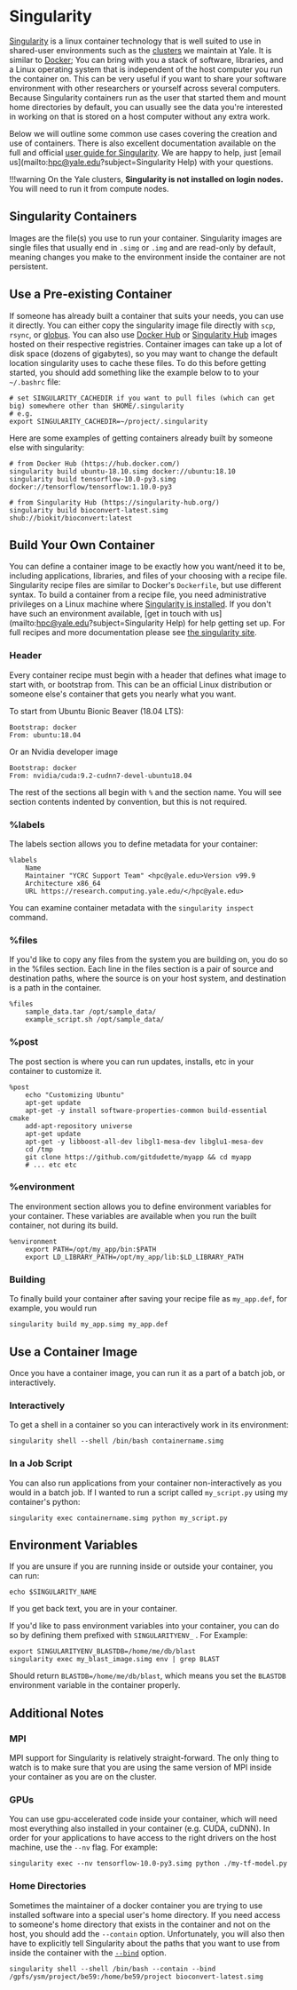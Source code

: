 # Singularity

[Singularity](http://journals.plos.org/plosone/article?id=10.1371/journal.pone.0177459) is a linux container technology that is well suited to use in shared-user environments such as the [clusters](/node/4093) we maintain at Yale. It is similar to [Docker](https://docs.docker.com/); You can bring with you a stack of software, libraries, and a Linux operating system that is independent of the host computer you run the container on. This can be very useful if you want to share your software environment with other researchers or yourself across several computers. Because Singularity containers run as the user that started them and mount home directories by default, you can usually see the data you're interested in working on that is stored on a host computer without any extra work.

Below we will outline some common use cases covering the creation and use of containers. There is also excellent documentation available on the full and official [user guide for Singularity](https://www.sylabs.io/guides/2.6/user-guide/index.html). We are happy to help, just [email us](mailto:hpc@yale.edu?subject=Singularity Help) with your questions.

!!!warning
    On the Yale clusters, **Singularity is not installed on login nodes.** You will need to run it from compute nodes.

## Singularity Containers

Images are the file(s) you use to run your container. Singularity images are single files that usually end in `.simg` or `.img` and are read-only by default, meaning changes you make to the environment inside the container are not persistent.

## Use a Pre-existing Container

If someone has already built a container that suits your needs, you can use it directly. You can either copy the singularity image file directly with `scp`, `rsync`, or [globus](/node/9786). You can also use [Docker Hub](https://hub.docker.com/explore/) or [Singularity Hub](https://singularityhub.github.io/containers/registry/singularity-hub-registry/) images hosted on their respective registries. Container images can take up a lot of disk space (dozens of gigabytes), so you may want to change the default location singularity uses to cache these files. To do this before getting started, you should add something like the example below to to your `~/.bashrc` file:

```
# set SINGULARITY_CACHEDIR if you want to pull files (which can get big) somewhere other than $HOME/.singularity
# e.g. 
export SINGULARITY_CACHEDIR=~/project/.singularity
```

Here are some examples of getting containers already built by someone else with singularity:

```
# from Docker Hub (https://hub.docker.com/)
singularity build ubuntu-18.10.simg docker://ubuntu:18.10
singularity build tensorflow-10.0-py3.simg docker://tensorflow/tensorflow:1.10.0-py3

# from Singularity Hub (https://singularity-hub.org/)
singularity build bioconvert-latest.simg shub://biokit/bioconvert:latest
```

## Build Your Own Container

You can define a container image to be exactly how you want/need it to be, including applications, libraries, and files of your choosing with a recipe file. Singularity recipe files are similar to Docker's `Dockerfile`, but use different syntax. To build a container from a recipe file, you need administrative privileges on a Linux machine where [Singularity is installed](https://www.sylabs.io/guides/2.6/user-guide/installation.html). If you don't have such an environment available, [get in touch with us](mailto:hpc@yale.edu?subject=Singularity Help) for help getting set up. For full recipes and more documentation please see [the singularity site](https://www.sylabs.io/guides/2.6/user-guide/container_recipes.html).

### Header

Every container recipe must begin with a header that defines what image to start with, or bootstrap from. This can be an official Linux distribution or someone else's container that gets you nearly what you want.

To start from Ubuntu Bionic Beaver (18.04 LTS):

```
Bootstrap: docker
From: ubuntu:18.04
```

Or an Nvidia developer image

```
Bootstrap: docker
From: nvidia/cuda:9.2-cudnn7-devel-ubuntu18.04
```

The rest of the sections all begin with `%` and the section name. You will see section contents indented by convention, but this is not required.

### %labels

The labels section allows you to define metadata for your container:

```
%labels
    Name
    Maintainer "YCRC Support Team" <hpc@yale.edu>Version v99.9
    Architecture x86_64
    URL https://research.computing.yale.edu/</hpc@yale.edu>
```

You can examine container metadata with the `singularity inspect` command.

### %files

If you'd like to copy any files from the system you are building on, you do so in the %files section. Each line in the files section is a pair of source and destination paths, where the source is on your host system, and destination is a path in the container.

```
%files
    sample_data.tar /opt/sample_data/
    example_script.sh /opt/sample_data/
```

### %post

The post section is where you can run updates, installs, etc in your container to customize it.

```
%post
    echo "Customizing Ubuntu"
    apt-get update
    apt-get -y install software-properties-common build-essential cmake
    add-apt-repository universe
    apt-get update
    apt-get -y libboost-all-dev libgl1-mesa-dev libglu1-mesa-dev
    cd /tmp
    git clone https://github.com/gitdudette/myapp && cd myapp
    # ... etc etc
```

### %environment

The environment section allows you to define environment variables for your container. These variables are available when you run the built container, not during its build.

```
%environment
    export PATH=/opt/my_app/bin:$PATH
    export LD_LIBRARY_PATH=/opt/my_app/lib:$LD_LIBRARY_PATH
```

### Building

To finally build your container after saving your recipe file as `my_app.def`, for example, you would run

```
singularity build my_app.simg my_app.def
```

## Use a Container Image

Once you have a container image, you can run it as a part of a batch job, or interactively.

### Interactively

To get a shell in a container so you can interactively work in its environment:

```
singularity shell --shell /bin/bash containername.simg
```

### In a Job Script

You can also run applications from your container non-interactively as you would in a batch job. If I wanted to run a script called `my_script.py` using my container's python:

```
singularity exec containername.simg python my_script.py
```

## Environment Variables

If you are unsure if you are running inside or outside your container, you can run:

```
echo $SINGULARITY_NAME
```

If you get back text, you are in your container.

If you'd like to pass environment variables into your container, you can do so by defining them prefixed with `SINGULARITYENV_` . For Example:

```
export SINGULARITYENV_BLASTDB=/home/me/db/blast
singularity exec my_blast_image.simg env | grep BLAST
```

Should return `BLASTDB=/home/me/db/blast`, which means you set the `BLASTDB` environment variable in the container properly.

## Additional Notes

### MPI

MPI support for Singularity is relatively straight-forward. The only thing to watch is to make sure that you are using the same version of MPI inside your container as you are on the cluster.

### GPUs

You can use gpu-accelerated code inside your container, which will need most everything also installed in your container (e.g. CUDA, cuDNN). In order for your applications to have access to the right drivers on the host machine, use the `--nv` flag. For example:

```
singularity exec --nv tensorflow-10.0-py3.simg python ./my-tf-model.py
```

### Home Directories

Sometimes the maintainer of a docker container you are trying to use installed software into a special user's home directory. If you need access to someone's home directory that exists in the container and not on the host, you should add the `--contain` option. Unfortunately, you will also then have to explicitly tell Singularity about the paths that you want to use from inside the container with the [`--bind`](https://www.sylabs.io/guides/2.6/user-guide/bind_paths_and_mounts.html) option.

```
singularity shell --shell /bin/bash --contain --bind /gpfs/ysm/project/be59:/home/be59/project bioconvert-latest.simg
```